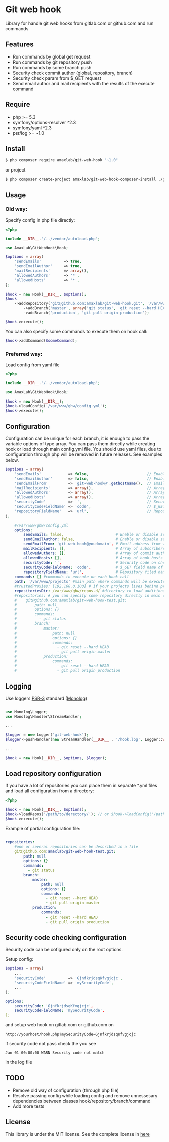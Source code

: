 Git web hook
===

Library for handle git web hooks from gitlab.com or github.com and run commands 

Features
--------

- Run commands by global get request
- Run commands by git repository push
- Run commands by some branch push
- Security check commit author (global, repository, branch)
- Security check param from $_GET request
- Send email author and mail recipients with the results of the execute command

Require
-------

- php >= 5.3
- symfony/options-resolver ^2.3
- symfony/yaml ^2.3
- psr/log >= ~1.0

Install
-------
``` bash
$ php composer require amaxlab/git-web-hook "~1.0"
```

or project

``` bash
$ php composer create-project amaxlab/git-web-hook-composer-install ./git-web-hook --prefer-dist
```

Usage
-----

### Old way:
Specify config in php file directly:

```php
<?php

include __DIR__.'/../vendor/autoload.php';

use AmaxLab\GitWebHook\Hook;

$options = array(
    'sendEmails'          => true,
    'sendEmailAuthor'     => true,
    'mailRecipients'      => array(),
    'allowedAuthors'      => '*',
    'allowedHosts'        => '*',
);

$hook = new Hook(__DIR__, $options);
$hook
	->addRepository('git@github.com:amaxlab/git-web-hook.git', '/var/www/my_project_folder/web', array(/*command executed on each push to repository*/))
		->addBranch('master', array('git status', 'git reset --hard HEAD', 'git pull origin master'), '/var/www/my_project_folder/demo_subdomain',  array(/* array of redefined options*/)) // commands executed on push to specified branch in /var/www/html/my_site/ folder
 		->addBranch('production', 'git pull origin production');

$hook->execute();
```

You can also specify some commands to execute them on hook call:

```php
$hook->addCommand($someCommand);
```

### Preferred way:

Load config from yaml file
```php
<?php

include __DIR__.'/../vendor/autoload.php';

use AmaxLab\GitWebHook\Hook;

$hook = new Hook(__DIR__);
$hook->loadConfig('/var/www/ghw/config.yml');
$hook->execute();
```


Configuration
-------------

Configuration can be unique for each branch, it is enough to pass the variable options of type array. You can pass them directly while creating hook or load through main config.yml file. You should use yaml files, due to configuration through php will be removed in future releases.
See examples below.

```php
$options = array(
    'sendEmails'            => false,                          // Enable or disable sending emails
    'sendEmailAuthor'       => false,                          // Enable or disable sending email commit author
    'sendEmailFrom'         => 'git-web-hook@'.gethostname(),  // Email address from which messages are sent
    'mailRecipients'        => array(),                        // Array of subscribers
    'allowedAuthors'        => array(),                        // Array of commit authors allowed to execute commands
    'allowedHosts'          => array(),                        // Array of hook hosts allowed to execute commands
    'securityCode'          => '',                             // Security code on check $_GET request
    'securityCodeFieldName' => 'code',                         // $_GET field name of security code
    'repositoryFieldName'   => 'url',                          // Repository filed name on the JSON query
);
```

```yaml
    #/var/www/ghw/config.yml
    options:
        sendEmails: false,                       # Enable or disable sending emails
        sendEmailAuthor: false,                  # Enable or disable sending email commit author
        sendEmailFrom: 'git-web-hook@youdomain', # Email address from which messages are sent
        mailRecipients: [],                      # Array of subscribers
        allowedAuthors: [],                      # Array of commit authors allowed to execute commands
        allowedHosts: [],                        # Array of hook hosts allowed to execute commands
        securityCode: '',                        # Security code on check $_GET request
        securityCodeFieldName: 'code',           # $_GET field name of security code
        repositoryFieldName: 'url',              # Repository filed name on the JSON query
    commands: [] #commands to execute on each hook call
    path: '/var/www/projects' #main path where commands will be executed, can be overwrite in repository or branch
    #trustedProxies: [192.168.0.100] # if your projects lives behind proxy you should specify it ip, to correctly determine real ip address
    repositoriesDir: /var/www/ghw/repos.d/ #directory to load additional yaml files with repository configuraton
    #repositories: # you can specify some repository directly in main config file
    #    git@github.com:amaxlab/git-web-hook-test.git:
    #        path: null
    #        options: {}
    #        commands: 
    #          - git status
    #        branch:
    #            master:
    #                path: null
    #                options: {}
    #                commands: 
    #                  - git reset --hard HEAD
    #                  - git pull origin master
    #            production:
    #                commands: 
    #                  - git reset --hard HEAD
    #                  - git pull origin production
```

Logging
-------

Use loggers [PSR-3](https://github.com/php-fig/fig-standards/blob/master/accepted/PSR-3-logger-interface.md) standard ([Monolog](https://github.com/Seldaek/monolog))

```php

use Monolog\Logger;
use Monolog\Handler\StreamHandler;

...

$logger = new Logger('git-web-hook');
$logger->pushHandler(new StreamHandler(__DIR__ . '/hook.log', Logger::WARNING));

...

$hook = new Hook(__DIR__, $options, $logger);

```

Load repository configuration
-----------------------------

If you have a lot of repositories you can place them in separate *.yml files and load all configuration from a directory:

```php
<?php

$hook = new Hook(__DIR__, $options);
$hook->loadRepos('/path/to/derectory/'); // or $hook->loadConfig('/path/to/file); if you specify `repositoriesDir` in main config.yml
$hook->execute();
```

Example of partial configuration file:
```yml

repositories:
    #one or several repositories can be described in a file
    git@github.com:amaxlab/git-web-hook-test.git:
        path: null
        options: {}
        commands: 
          - git status
        branch:
            master:
                path: null
                options: {}
                commands: 
                  - git reset --hard HEAD
                  - git pull origin master
            production:
                commands: 
                  - git reset --hard HEAD
                  - git pull origin production

```

Security code checking configuration
------------------------------------


Security code can be cofigured only on the root options.

Setup config:
```php
$options = array(
    ...
    'securityCode'          => 'GjnfkrjdsqKfvgjcjc',
    'securityCodeFieldName' => 'mySecurityCode',
    ...
);
```

```yaml
options:
    securityCode: 'GjnfkrjdsqKfvgjcjc',
    securityCodeFieldName: 'mySecurityCode',
);
```

and setup web hook on gitlab.com or github.com on 
```
http://yourhost/hook.php?mySecurityCode=GjnfkrjdsqKfvgjcjc
```

if security code not pass check the you see 
```
Jan 01 00:00:00 WARN Security code not match
```
in the log file

TODO
----

* Remove old way of configuration (through php file)
* Resolve passing config while loading config and remove unnessesary dependencies between classes hook/repository/branch/command
* Add more tests

License
--------
This library is under the MIT license. See the complete license in [here](https://github.com/amaxlab/git-web-hook/blob/master/LICENSE)
